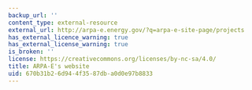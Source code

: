 ```yaml
---
backup_url: ''
content_type: external-resource
external_url: http://arpa-e.energy.gov/?q=arpa-e-site-page/projects
has_external_licence_warning: true
has_external_license_warning: true
is_broken: ''
license: https://creativecommons.org/licenses/by-nc-sa/4.0/
title: ARPA-E's website
uid: 670b31b2-6d94-4f35-87db-a0d0e97b8833
---
```

